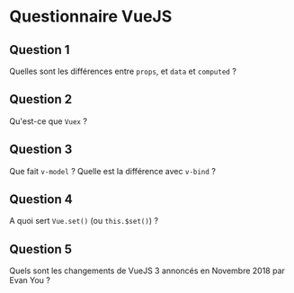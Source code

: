 # Questionnaire VueJS

## Question 1

Quelles sont les différences entre `props`, et `data` et `computed` ?

## Question 2

Qu'est-ce que `Vuex` ?

## Question 3

Que fait `v-model` ? Quelle est la différence avec `v-bind` ?

## Question 4

A quoi sert `Vue.set()` (ou `this.$set()`) ?

## Question 5

Quels sont les changements de VueJS 3 annoncés en Novembre 2018 par Evan You ?
